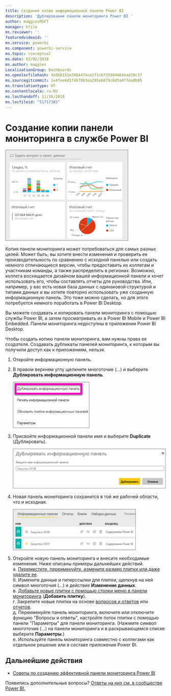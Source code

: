 ```yaml
---
title: Создание копии информационной панели Power BI
description: 'Дублирование панели мониторинга Power BI '
author: maggiesMSFT
manager: kfile
ms.reviewer: ''
featuredvideoid: ''
ms.service: powerbi
ms.component: powerbi-service
ms.topic: conceptual
ms.date: 03/02/2018
ms.author: maggies
LocalizationGroup: Dashboards
ms.openlocfilehash: 4a9b8151e346447ece2f1c6735d04464ead20c37
ms.sourcegitcommit: 1e4fee6d1f4b7803ea285eb879c8d5a4f7ea8b85
ms.translationtype: HT
ms.contentlocale: ru-RU
ms.lasthandoff: 11/16/2018
ms.locfileid: "51717385"
---
```

# <a name="create-a-copy-of-a-dashboard-in-power-bi-service"></a>Создание копии панели мониторинга в службе Power BI
![панель мониторинга](media/service-dashboard-copy/power-bi-dashboard.png)

 Копия панели мониторинга может потребоваться для самых разных целей. Может быть, вы хотите внести изменения и проверить ее производительность по сравнению с исходной панелью или создать немного отличающиеся версии, чтобы предоставить их коллегам и участникам команды, а также распределить в регионах. Возможно, коллега восхищается дизайном вашей информационной панели и хочет использовать его, чтобы составлять отчеты для руководства. Или, например, у вас есть новая база данных с одинаковой структурой и типами данных и вы хотите повторно использовать уже созданную информационную панель. Это тоже можно сделать, но для этого потребуется немного поработать в Power BI Desktop. 

Вы можете создавать и копировать панели мониторинга с помощью службы Power BI, а затем просматривать их в Power BI Mobile и Power BI Embedded.  Панели мониторинга недоступны в приложении Power BI Desktop. 

Чтобы создать копию панели мониторинга, вам нужны права ее *создателя*. Создавать дубликаты панелей мониторинга, к которым вы получили доступ как к приложениям, нельзя.

1. Откройте информационную панель.
2. В правом верхнем углу щелкните многоточие (...) и выберите **Дублировать информационную панель**.
   
   ![меню с многоточием](media/service-dashboard-copy/power-bi-dulicate.png)
3. Присвойте информационной панели имя и выберите **Duplicate** (Дублировать). 
   
   ![Диалоговое окно дублирования панели мониторинга](media/service-dashboard-copy/power-bi-name.png)
4. Новая панель мониторинга сохранится в той же рабочей области, что и исходная. 
   
   ![вкладка панелей мониторинга](media/service-dashboard-copy/power-bi-copied.png)

5.    Откройте новую панель мониторинга и внесите необходимые изменения. Ниже описаны примеры дальнейших действий.    
    а. [Переместите, переименуйте, измените размер плитки или даже удалите ее](service-dashboard-edit-tile.md).  
    б. Измените данные и гиперссылки для плитки, щелкнув на ней символ многоточия (...) и действие **Изменение данных**.  
    в. [Добавьте новые плитки с помощью строки меню в панели мониторинга](service-dashboard-add-widget.md) (**Добавить плитку**).  
    г. Закрепите новые плитки на основе [вопросов и ответов](service-dashboard-pin-tile-from-q-and-a.md) или [отчетов](service-dashboard-pin-tile-from-report.md).  
    д. Переименуйте панель мониторинга, включите или отключите функцию "Вопросы и ответы", настройте поток плитки с помощью панели "Параметры" для панели мониторинга.  (Нажмите символ многоточия (...) на панели мониторинга и в раскрывающемся списке выберите **Параметры**.)  
    е. Используйте панель мониторинга совместно с коллегами как отдельное решение или в составе приложения Power BI. 


## <a name="next-steps"></a>Дальнейшие действия
* [Советы по созданию эффективной панели мониторинга Power BI](service-dashboards-design-tips.md) 

Появились дополнительные вопросы? [Ответы на них см. в сообществе Power BI.](http://community.powerbi.com/)

